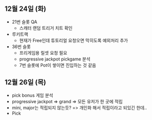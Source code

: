 
## 12월 24일 (화)

-  21번 슬롯 QA
	- 스캐터 랜덤 트리거 치트 확인
- 루키트랙
	- 현재가 Free인데 튜토리얼 요청오면 막히도록 예외처리 추가
- 36번 슬롯
	- 프리게임용 릴셋 요청 필요
	- progressive jackpot pickgame 분석
	- 7번 슬롯에 Pot이 쌓이면 진입하는 것 같음

## 12월 26일 (목)

- pick bonus 게임 분석
- progressive jackpot => grand => 모든 유저가 한 곳에 적립
- mini, major는 적립되지 않는듯? => 개인화 해서 적립이라고 되있긴 한데..
- Pick 
